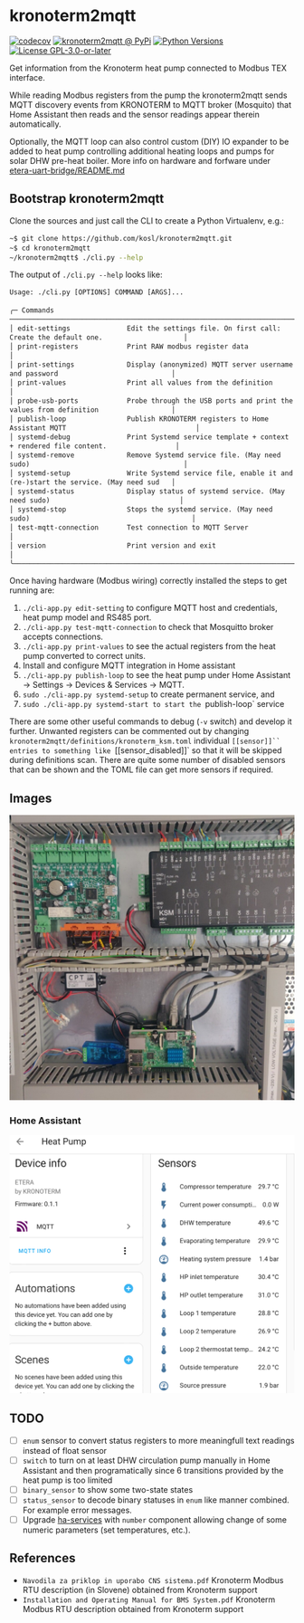 # kronoterm2mqtt

[![codecov](https://codecov.io/github/kosl/kronoterm2mqtt/branch/main/graph/badge.svg)](https://app.codecov.io/github/kosl/kronoterm2mqtt)
[![kronoterm2mqtt @ PyPi](https://img.shields.io/pypi/v/kronoterm2mqtt?label=kronoterm2mqtt%20%40%20PyPi)](https://pypi.org/project/kronoterm2mqtt/)
[![Python Versions](https://img.shields.io/pypi/pyversions/kronoterm2mqtt)](https://github.com/kosl/kronoterm2mqtt/blob/main/pyproject.toml)
[![License GPL-3.0-or-later](https://img.shields.io/pypi/l/kronoterm2mqtt)](https://github.com/kosl/kronoterm2mqtt/blob/main/LICENSE)

Get information from the Kronoterm heat pump connected to Modbus TEX interface.

While reading Modbus registers from the pump the kronoterm2mqtt sends
MQTT discovery events from KRONOTERM to MQTT broker (Mosquito) that
Home Assistant then reads and the sensor readings appear therein
automatically.

Optionally, the MQTT loop can also control custom (DIY) IO expander to
be added to heat pump controlling additional heating loops and pumps
for solar DHW pre-heat boiler. More info on hardware and forfware under
[etera-uart-bridge/README.md](etera-uart-bridge/README.md)



## Bootstrap kronoterm2mqtt

Clone the sources and just call the CLI to create a Python Virtualenv, e.g.:

```bash
~$ git clone https://github.com/kosl/kronoterm2mqtt.git
~$ cd kronoterm2mqtt
~/kronoterm2mqtt$ ./cli.py --help
```
The output of `./cli.py --help` looks like:

~~~
Usage: ./cli.py [OPTIONS] COMMAND [ARGS]...      
                                             
╭─ Commands ───────────────────────────────────────────────────────────────────────────────────────────────────╮
│ edit-settings              Edit the settings file. On first call: Create the default one.                    │
│ print-registers            Print RAW modbus register data                                                    │
│ print-settings             Display (anonymized) MQTT server username and password                            │
│ print-values               Print all values from the definition                                              │
│ probe-usb-ports            Probe through the USB ports and print the values from definition                  │
│ publish-loop               Publish KRONOTERM registers to Home Assistant MQTT                                │
│ systemd-debug              Print Systemd service template + context + rendered file content.                 │
│ systemd-remove             Remove Systemd service file. (May need sudo)                                      │
│ systemd-setup              Write Systemd service file, enable it and (re-)start the service. (May need sud   │
│ systemd-status             Display status of systemd service. (May need sudo)                                │
│ systemd-stop               Stops the systemd service. (May need sudo)                                        │
│ test-mqtt-connection       Test connection to MQTT Server                                                    │
│ version                    Print version and exit                                                            │
╰──────────────────────────────────────────────────────────────────────────────────────────────────────────────
~~~

Once having hardware (Modbus wiring) correctly installed the steps to get running are:

1. `./cli-app.py edit-setting` to configure MQTT host and credentials, heat pump model and RS485 port.
2. `./cli-app.py test-mqtt-connection` to check that Mosquitto broker accepts connections.
4. `./cli-app.py print-values` to see the actual registers from the heat pump converted to correct units.
3. Install and configure MQTT integration in Home assistant
4. `./cli-app.py publish-loop` to see the heat pump under Home Assistant -> Settings -> Devices & Services -> MQTT.
5. `sudo ./cli-app.py systemd-setup` to create permanent service, and
6. `sudo ./cli-app.py systemd-start to start the `publish-loop` service

There are some other useful commands to debug (`-v` switch) and
develop it further. Unwanted registers can be commented out by
changing `kronoterm2mqtt/definitions/kronoterm_ksm.toml` individual
`[[sensor]]`` entries to something like `[[sensor_disabled]]` so that
it will be skipped during definitions scan. There are quite some
number of disabled sensors that can be shown and the TOML file can get
more sensors if required.

## Images

![Modbus RTU connection within Kronoterm ETERA heat pump from Raspberry Pi 3B to TEX interface](images/etera.jpeg)

### Home Assistant

![Home Assistant](images/ha-sensors.png)

## TODO

- [ ] `enum` sensor to convert status registers to more meaningfull text readings instead of float sensor
- [ ] `switch` to turn on at least DHW circulation pump manually in Home Assistant and then programatically since 6 transitions provided by the heat pump is too limited
- [ ] `binary_sensor` to show some two-state states
- [ ] `status_sensor` to decode binary statuses in `enum` like manner combined. For example error messages.
- [ ] Upgrade [ha-services](https://github.com/jedie/ha-services) with `number` component allowing change of some numeric parameters (set temperatures, etc.).

## References

- `Navodila za priklop in uporabo CNS sistema.pdf` Kronoterm Modbus RTU description (in Slovene) obtained from Kronoterm support
- `Installation and Operating Manual for BMS System.pdf` Kronoterm Modbus RTU description obtained from Kronoterm support